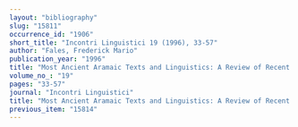 ```yaml
---
layout: "bibliography"
slug: "15811"
occurrence_id: "1906"
short_title: "Incontri Linguistici 19 (1996), 33-57"
author: "Fales, Frederick Mario"
publication_year: "1996"
title: "Most Ancient Aramaic Texts and Linguistics: A Review of Recent Studies"
volume_no_: "19"
pages: "33-57"
journal: "Incontri Linguistici"
title: "Most Ancient Aramaic Texts and Linguistics: A Review of Recent Studies"
previous_item: "15814"
---
```

